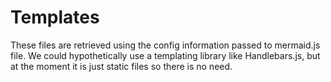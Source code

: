 # Templates

These files are retrieved using the config information passed to mermaid.js file. We could hypothetically use a templating library like Handlebars.js, but at the moment it is just static files so there is no need.
